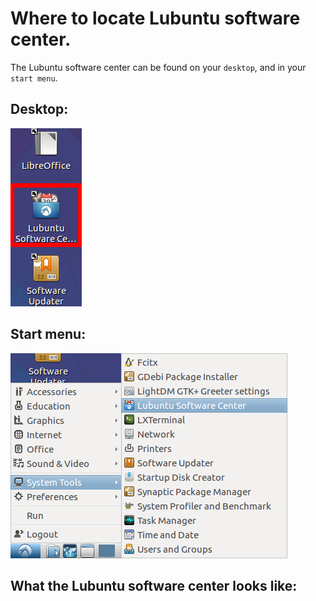 # Where to locate Lubuntu software center.

The Lubuntu software center can be found on your ``desktop``, and in your 
``start menu``.

## Desktop:

![desktop icon](../../../images/pm/lsc/software-center-icon.png)

## Start menu:

![start menu icon](../../../images/pm/lsc/start-menu.png)

## What the Lubuntu software center looks like:
